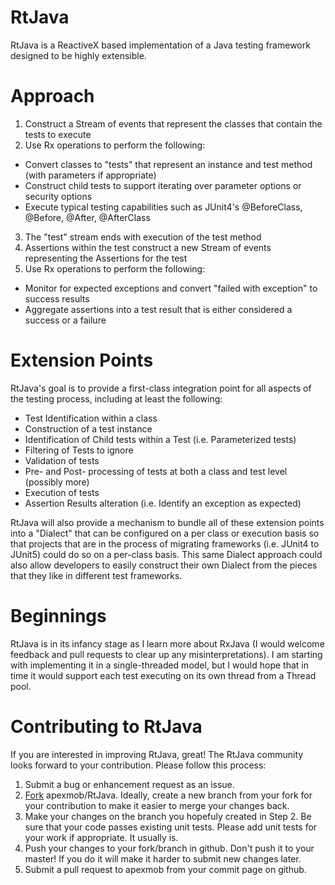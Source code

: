 # RtJava
RtJava is a ReactiveX based implementation of a Java testing framework designed to be highly extensible.

# Approach
1. Construct a Stream of events that represent the classes that contain the tests to execute
2. Use Rx operations to perform the following:
 - Convert classes to "tests" that represent an instance and test method (with parameters if appropriate)
 - Construct child tests to support iterating over parameter options or security options
 - Execute typical testing capabilities such as JUnit4's @BeforeClass, @Before, @After, @AfterClass
3. The "test" stream ends with execution of the test method
4. Assertions within the test construct a new Stream of events representing the Assertions for the test
5. Use Rx operations to perform the following:
 - Monitor for expected exceptions and convert "failed with exception" to success results
 - Aggregate assertions into a test result that is either considered a success or a failure
 
# Extension Points
RtJava's goal is to provide a first-class integration point for all aspects of the testing process, including at least the following:
 - Test Identification within a class
 - Construction of a test instance
 - Identification of Child tests within a Test (i.e. Parameterized tests)
 - Filtering of Tests to ignore
 - Validation of tests
 - Pre- and Post- processing of tests at both a class and test level (possibly more)
 - Execution of tests
 - Assertion Results alteration (i.e. Identify an exception as expected)
 
RtJava will also provide a mechanism to bundle all of these extension points into a "Dialect" that can be configured on a per class or execution basis so that projects that are in the process of migrating frameworks (i.e. JUnit4 to JUnit5) could do so on a per-class basis.  This same Dialect approach could also allow developers to easily construct their own Dialect from the pieces that they like in different test frameworks.
  
# Beginnings
RtJava is in its infancy stage as I learn more about RxJava (I would welcome feedback and pull requests to clear up any misinterpretations).  I am starting with implementing it in a single-threaded model, but I would hope that in time it would support each test executing on its own thread from a Thread pool.


# Contributing to RtJava
If you are interested in improving RtJava, great! The RtJava community looks forward to your contribution. Please follow this process:

1. Submit a bug or enhancement request as an issue.
2. [Fork](http://help.github.com/forking/) apexmob/RtJava. Ideally, create a new branch from your fork for your contribution to make it easier to merge your changes back.
3. Make your changes on the branch you hopefuly created in Step 2. Be sure that your code passes existing unit tests. Please add unit tests for your work if appropriate. It usually is.
4. Push your changes to your fork/branch in github. Don't push it to your master! If you do it will make it harder to submit new changes later.
5. Submit a pull request to apexmob from your commit page on github.
